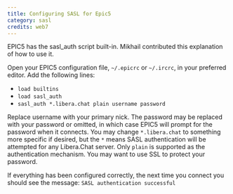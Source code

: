 ```yaml
---
title: Configuring SASL for Epic5
category: sasl
credits: web7
---
```


EPIC5 has the sasl_auth script built-in. Mikhail contributed this explanation
of how to use it.

Open your EPIC5 configuration file, `~/.epicrc` or `~/.ircrc`, in your
preferred editor. Add the following lines:

- `load builtins`
- `load sasl_auth`
- `sasl_auth *.libera.chat plain username password`

Replace username with your primary nick. The password may be replaced with
your password or omitted, in which case EPIC5 will prompt for the password
when it connects. You may change `*.libera.chat` to something more specific
if desired, but the `*` means SASL authentication will be attempted for any
Libera.Chat server.
Only `plain` is supported as the authentication mechanism. You may want to
use SSL to protect your password.

If everything has been configured correctly, the next time you connect you
should see the message: `SASL authentication successful`
